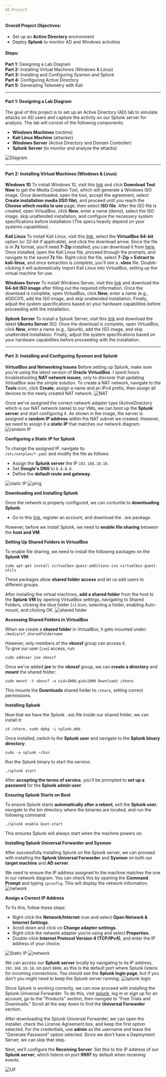 ```yaml
---
AD-Project
---
```


#### **Overall Project Objectives:**
- Set up an **Active Directory** environment
- Deploy **Splunk** to monitor AD and Windows activities

#### **Steps:**
**Part 1:** Designing a Lab Diagram  
**Part 2:** Installing Virtual Machines (Windows & Linux)  
**Part 3:** Installing and Configuring Sysmon and Splunk  
**Part 4:** Configuring Active Directory  
**Part 5:** Generating Telemetry with Kali 

---

#### **Part 1**: Designing a Lab Diagram
The goal of this project is to set up an Active Directory (AD) lab to simulate attacks on AD users and capture the activity on our Splunk server for analysis. The lab will consist of the following components:
- **Windows Machines** (victims)
- **Kali Linux Machine** (attacker)
- **Windows Server** (Active Directory and Domain Controller)
- **Splunk Server** (to monitor and analyze the attacks)

![Diagram](https://github.com/J4ck3lXploit/Active-Directory-Lab/blob/main/images/Screenshot%202025-02-12%20155412.png)

---

#### **Part 2:** Installing Virtual Machines (Windows & Linux)  

**Windows 10**
To install Windows 10, visit this [link](https://www.microsoft.com/en-ca/software-download/windows10) and click **Download Tool Now** to get the Media Creation Tool, which will generate a Windows ISO image. Once downloaded, open the tool, accept the agreement, select **Create installation media (ISO file)**, and proceed until you reach the **Choose which media to use** page, then select **ISO file**. After the ISO file is created, open VirtualBox, click **New**, enter a name (demo), select the ISO image, skip unattended installation, and configure the necessary system specifications before installation (The specs heavily depend on your systems capabilities).

**Kali Linux**
To install Kali Linux, visit this [link](https://www.kali.org/get-kali/#kali-virtual-machines), select the **VirtualBox 64-bit** option (or 32-bit if applicable), and click the download arrow. Since the file is in **7z** format, you'll need **7-Zip** installed; you can download it from [here](https://www.7-zip.org/). Once installed, open the Kali Linux file, proceed through the prompts, and navigate to the saved **7z** file. Right-click the file, select **7-Zip > Extract to kali-linux**, and once extraction is complete, you’ll see a **.vbox** file. Double-clicking it will automatically import Kali Linux into VirtualBox, setting up the virtual machine for use.

**Windows Server**
To install Windows Server, visit this [link](https://www.microsoft.com/en-us/evalcenter/evaluate-windows-server-2022) and download the **64-bit ISO image** after filling out the required information. Once the download is complete, open VirtualBox, click **New**, enter a name (e.g., ADDC01), add the ISO image, and skip unattended installation. Finally, adjust the system specifications based on your hardware capabilities before proceeding with the installation.

**Splunk Server**
To install a Splunk Server, visit this [link](https://ubuntu.com/) and download the latest **Ubuntu Server** ISO. Once the download is complete, open VirtualBox, click **New**, enter a name (e.g., Splunk), add the ISO image, and skip unattended installation. Finally, adjust the system specifications based on your hardware capabilities before proceeding with the installation.

---

#### **Part 3:** Installing and Configuring Sysmon and Splunk  

**VirtualBox and Networking Issues**
Before setting up Splunk, make sure you're using the latest version of **Oracle VirtualBox**. I spent hours troubleshooting **NAT network issues**, only to discover that updating VirtualBox was the simple solution. To create a NAT network, navigate to the **Tools** icon, click **Create**, assign a name and an IPv4 prefix, then assign all devices to the newly created NAT network.
![NAT](https://github.com/J4ck3lXploit/Active-Directory-Lab/blob/main/images/Screenshot%202025-02-21%20114704.png)

Once we've assigned the correct network adapter type (ActiveDirectory which is our NAT network name) to our VMs, we can boot up the **Splunk server** and start configuring it. As shown in the image, the server is assigned a **random IP address** within the NAT subnet we created. However, we need to assign it a **static IP** that matches our network diagram.
![random IP](https://github.com/J4ck3lXploit/Active-Directory-Lab/blob/main/images/Screenshot%202025-02-13%20190722.png)

**Configuring a Static IP for Splunk**

To change the assigned IP, navigate to:  
`/etc/netplan/*.yaml` and modify the file as follows:
- Assign the **Splunk server** the IP `192.168.10.10`.
- Set **Google's DNS** to `8.8.8.8`.
- Define the **default route and gateway**.

![static IP](https://github.com/J4ck3lXploit/Active-Directory-Lab/blob/main/images/Screenshot%202025-02-13%20191738.png)
![ping](https://github.com/J4ck3lXploit/Active-Directory-Lab/blob/main/images/Screenshot%202025-02-13%20191718.png)

**Downloading and Installing Splunk**

Once the network is properly configured, we can contunite to **downloading Splunk**:
- Go to this [link](https://www.splunk.com/), register an account, and download the `.deb` package.

However, before we install Splunk, we need to **enable file sharing** between the **host and VM**.

**Setting Up Shared Folders in VirtualBox**

To enable file sharing, we need to install the following packages on the **Splunk VM**:

`sudo apt-get install virtualbox-guest-additions-iso virtualbox-guest-utils`

These packages allow **shared folder access** and let us add users to different groups.

After installing the virtual machines, **add a shared folder** from the host to the **Splunk VM** by opening VirtualBox settings, navigating to Shared Folders, clicking the blue folder (+) icon, selecting a folder, enabling Auto-mount, and clicking OK.
![shared folder](https://github.com/J4ck3lXploit/Active-Directory-Lab/blob/main/images/Screenshot%202025-02-21%20121032.png)

**Accessing Shared Folders in VirtualBox**

When we create a **shared folder** in VirtualBox, it gets mounted under:  
`/media/sf_sharedfoldername`

However, only members of the **vboxsf** group can access it.  
To give our user (`joe`) access, run:

`sudo adduser joe vboxsf`

Once we've added **joe** to the **vboxsf** group, we can **create a directory** and **mount** the shared folder:

`sudo mount -t vboxsf -o uid=1000,gid=1000 Downloads /share`

This mounts the **Downloads** shared folder to `/share`, setting correct permissions.

**Installing Splunk**

Now that we have the Splunk `.deb` file inside our shared folder, we can install it:

`cd /share, sudo dpkg -i splunk.deb`

Once installed, switch to the **Splunk user** and navigate to the **Splunk binary directory**:

`sudo -u splunk ~/bin`

Run the Splunk binary to start the service:

`./splunk start`

After **accepting the terms of service**, you'll be prompted to **set up a password** for the **Splunk admin user**.

**Ensuring Splunk Starts on Boot**

To ensure Splunk starts **automatically after a reboot**, exit the **Splunk user**, navigate to the bin directory where the binaries are located, and run the following command:

`./splunk enable boot-start`

This ensures Splunk will always start when the machine powers on.

**Installing Splunk Universal Forwarder and Sysmon**

After successfully installing Splunk on the Splunk server, we can proceed with installing the **Splunk Universal Forwarder** and **Sysmon** on both our **target machine** and **AD server**.

We need to ensure the IP address assigned to the machine matches the one in our network diagram. You can check this by opening the **Command Prompt** and typing `ipconfig`. This will display the network information.
![network](https://github.com/J4ck3lXploit/Active-Directory-Lab/blob/main/images/Screenshot%202025-02-21%20122005.png)

**Assign a Correct IP Address**  

To fix this, follow these steps:

- Right-click the **Network/Internet** icon and select **Open Network & Internet Settings**.
- Scroll down and click on **Change adapter settings**.
- Right-click the network adapter you’re using and select **Properties**.
- Double-click **Internet Protocol Version 4 (TCP/IPv4)**, and enter the IP address of your choice.

![Static IP](https://github.com/J4ck3lXploit/Active-Directory-Lab/blob/main/images/Screenshot%202025-02-21%20122056.png)
![network](https://github.com/J4ck3lXploit/Active-Directory-Lab/blob/main/images/Screenshot%202025-02-21%20122106.png)

We can access our **Splunk server** locally by navigating to its IP address, `192.168.10.10`, on port `8000`, as this is the default port where Splunk listens for incoming connections. You should see the **Splunk login page**, but if you don't you might need to keep the Splunk server running. 
![splunk login](https://github.com/J4ck3lXploit/Active-Directory-Lab/blob/main/images/Screenshot%202025-02-21%20131606.png)

Since Splunk is working correctly, we can now proceed with installing the Splunk Universal Forwarder. To do this, visit [splunk](https://www.splunk.com), log in or sign up for an account, go to the "Products" section, then navigate to "Free Trials and Downloads." Scroll all the way down to find the **Universal Forwarder** section.

After downloading the Splunk Universal Forwarder, we can open the installer, check the License Agreement box, and keep the first option selected. For the credentials, use **admin** as the username and leave the "Generate Password" option selected. Since we don’t have a Deployment Server, we can skip that step.

Next, we’ll configure the **Receiving Server**. Set this to the IP address of our **Splunk server**, which listens on port **9997** by default when receiving events.

![UF](https://github.com/J4ck3lXploit/Active-Directory-Lab/blob/main/images/Screenshot%202025-02-21%20131829.png)
